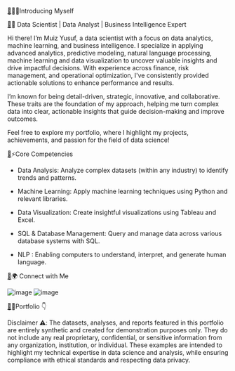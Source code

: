 [🔗](https://github.com/MA-Yusuf/Introduction)🙋‍♂Introducing Myself

[🔗](https://github.com/MA-Yusuf/Introduction)🌟 Data Scientist | Data Analyst | Business Intelligence Expert

Hi there! I’m Muiz Yusuf, a data scientist with a focus on data analytics, machine learning, and business intelligence. I specialize in applying advanced analytics, predictive modeling, natural language processing, machine learning and data visualization to uncover valuable insights and drive impactful decisions. With experience across finance, risk management, and operational optimization, I've consistently provided actionable solutions to enhance performance and results.

I’m known for being detail-driven, strategic, innovative, and collaborative. These traits are the foundation of my approach, helping me turn complex data into clear, actionable insights that guide decision-making and improve outcomes.

Feel free to explore my portfolio, where I highlight my projects, achievements, and passion for the field of data science!

[🔗](https://github.com/MA-Yusuf/Introduction)⚡Core Competencies

* Data Analysis: Analyze complex datasets (within any industry) to identify trends and patterns.

* Machine Learning: Apply machine learning techniques using Python and relevant libraries.

* Data Visualization: Create insightful visualizations using Tableau and Excel.

* SQL & Database Management: Query and manage data across various database systems with SQL.

* NLP : Enabling computers to understand, interpret, and generate human language.

[🔗](https://github.com/MA-Yusuf/Introduction)🌍 Connect with Me

![image](https://camo.githubusercontent.com/beb3db44043a938b2e03a24a30db0a10ccb08f1b8303cc7ea4e7bbf93e9fcda0/68747470733a2f2f696d672e736869656c64732e696f2f62616467652f4c696e6b6564496e2d2532333030373742352e7376673f7374796c653d666f722d7468652d6261646765266c6f676f3d6c696e6b6564696e266c6f676f436f6c6f723d7768697465) ![image](https://camo.githubusercontent.com/8158a7a114cedabbe9a2297cc0f7065b025b35f94acc758606b7e2a814f629fc/68747470733a2f2f696d672e736869656c64732e696f2f62616467652f456d61696c2d2532334431343833362e7376673f7374796c653d666f722d7468652d6261646765266c6f676f3d676d61696c266c6f676f436f6c6f723d7768697465)

[🔗](https://github.com/MA-Yusuf/Introduction)💼Portfolio 👇

Disclaimer ⚠️: The datasets, analyses, and reports featured in this portfolio are entirely synthetic and created for demonstration purposes only. They do not include any real proprietary, confidential, or sensitive information from any organization, institution, or individual. These examples are intended to highlight my technical expertise in data science and analysis, while ensuring compliance with ethical standards and respecting data privacy.














